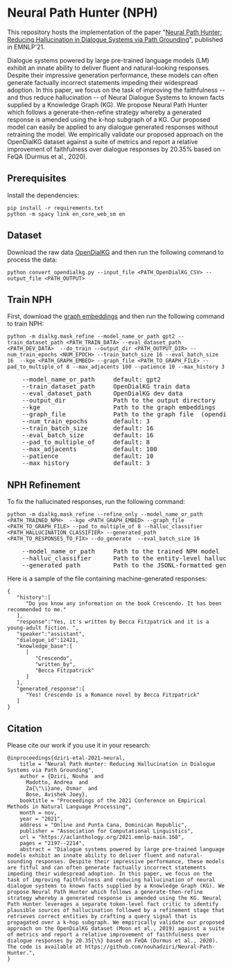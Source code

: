 # Neural Path Hunter (NPH)

This repository hosts the implementation of the paper "[Neural Path Hunter: Reducing Hallucination in Dialogue Systems via
Path Grounding](https://aclanthology.org/2021.emnlp-main.168.pdf)", published in EMNLP'21.

Dialogue systems powered by large pre-trained language models (LM) exhibit an innate ability to deliver fluent and natural-looking responses.
Despite their impressive generation performance, these models can often generate factually incorrect statements impeding their widespread adoption.
In this paper, we focus on the task of improving the faithfulness -- and thus reduce hallucination -- of Neural Dialogue Systems to known facts supplied by a Knowledge Graph (KG). 
We propose Neural Path Hunter which follows a generate-then-refine strategy whereby a generated response is amended using the k-hop subgraph of a KG. 
Our proposed model can easily be applied to any dialogue generated responses without retraining the model. We empirically validate our proposed approach on the OpenDialKG dataset against a suite of metrics and report a relative improvement of faithfulness over dialogue responses by 20.35% based on FeQA (Durmus et al., 2020).

## Prerequisites

Install the dependencies:
```
pip install -r requirements.txt
python -m spacy link en_core_web_sm en
```

## Dataset
Download the raw data [OpenDialKG](https://github.com/facebookresearch/opendialkg) and then run the following command to process the data:

```
python convert_opendialkg.py --input_file <PATH_OpenDialKG_CSV> --output_file <PATH_OUTPUT>
 ```
 
## Train NPH
First, download the [graph embeddings](https://drive.google.com/drive/folders/1KzjCq0-8K1pqi1TFfsEC3iKiaK-2oL1I?usp=sharing)
and then run the following command to train NPH:
```
python -m dialkg.mask_refine --model_name_or_path gpt2 --train_dataset_path <PATH_TRAIN_DATA> --eval_dataset_path <PATH_DEV_DATA>  --do_train --output_dir <PATH_OUTPUT_DIR> --num_train_epochs <NUM_EPOCH> --train_batch_size 16 --eval_batch_size 16  --kge <PATH_GRAPH_EMBED> --graph_file <PATH_TO_GRAPH_FILE> --pad_to_multiple_of 8 --max_adjacents 100 --patience 10 --max_history 3
```

<pre>
    --model_name_or_path     default: gpt2
    --train_dataset_path     OpenDialKG train data
    --eval_dataset_path      OpenDialKG dev data
    --output_dir             Path to the output directory
    --kge                    Path to the graph embeddings
    --graph_file             Path to the graph file  (opendialkg_triples.txt)
    --num_train_epochs       default: 3
    --train_batch_size       default: 16
    --eval_batch_size        default: 16
    --pad_to_multiple_of     default: 8
    --max_adjacents          default: 100
    --patience               default: 10
    --max_history            default: 3      
</pre>

## NPH Refinement
To fix the hallucinated responses, run the following command:
```
python -m dialkg.mask_refine --refine_only --model_name_or_path <PATH_TRAINED_NPH>  --kge <PATH_GRAPH_EMBED> --graph_file <PATH_TO_GRAPH_FILE> --pad_to_multiple_of 8 --halluc_classifier <PATH_HALLUCINATION_CLASSIFIER> --generated_path <PATH_TO_RESPONSES_TO_FIX> --do_generate  --eval_batch_size 16 
```

<pre>
    --model_name_or_path     Path to the trained NPH model
    --halluc_classifier      Path to the entity-level hallucination classifier
    --generated_path         Path to the JSONL-formatted generated responses which we aim to refine
</pre>

Here is a sample of the file containing machine-generated responses:
```
{
   "history":[
      "Do you know any information on the book Crescendo. It has been recommended to me."
   ],
   "response":"Yes, it's written by Becca Fitzpatrick and it is a young-adult fiction. ",
   "speaker":"assistant",
   "dialogue_id":12421,
   "knowledge_base":[
      [
         "Crescendo",
         "written_by",
         "Becca Fitzpatrick"
      ]
   ],
   "generated_response":[
      "Yes! Crescendo is a Romance novel by Becca Fitzpatrick"
   ]
}
```

## Citation
Please cite our work if you use it in your research:
```angular2html
@inproceedings{dziri-etal-2021-neural,
    title = "Neural Path Hunter: Reducing Hallucination in Dialogue Systems via Path Grounding",
    author = {Dziri, Nouha  and
      Madotto, Andrea  and
      Za{\"\i}ane, Osmar  and
      Bose, Avishek Joey},
    booktitle = "Proceedings of the 2021 Conference on Empirical Methods in Natural Language Processing",
    month = nov,
    year = "2021",
    address = "Online and Punta Cana, Dominican Republic",
    publisher = "Association for Computational Linguistics",
    url = "https://aclanthology.org/2021.emnlp-main.168",
    pages = "2197--2214",
    abstract = "Dialogue systems powered by large pre-trained language models exhibit an innate ability to deliver fluent and natural-sounding responses. Despite their impressive performance, these models are fitful and can often generate factually incorrect statements impeding their widespread adoption. In this paper, we focus on the task of improving faithfulness and reducing hallucination of neural dialogue systems to known facts supplied by a Knowledge Graph (KG). We propose Neural Path Hunter which follows a generate-then-refine strategy whereby a generated response is amended using the KG. Neural Path Hunter leverages a separate token-level fact critic to identify plausible sources of hallucination followed by a refinement stage that retrieves correct entities by crafting a query signal that is propagated over a k-hop subgraph. We empirically validate our proposed approach on the OpenDialKG dataset (Moon et al., 2019) against a suite of metrics and report a relative improvement of faithfulness over dialogue responses by 20.35{\%} based on FeQA (Durmus et al., 2020). The code is available at https://github.com/nouhadziri/Neural-Path-Hunter.",
}

```


